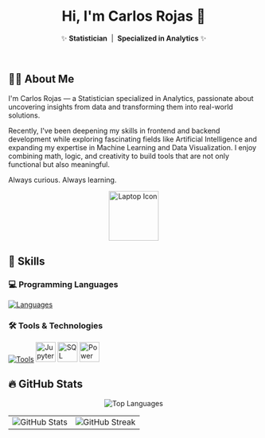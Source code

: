 <h1 align="center">Hi, I'm Carlos Rojas 👋</h1>

<p align="center">
  ✨ <strong>Statistician</strong> &nbsp;|&nbsp; <strong>Specialized in Analytics</strong> ✨
</p>

<br/>

## 👨‍💻 About Me

I'm Carlos Rojas — a Statistician specialized in Analytics, passionate about uncovering insights from data and transforming them into real-world solutions.

Recently, I've been deepening my skills in frontend and backend development while exploring fascinating fields like Artificial Intelligence and expanding my expertise in Machine Learning and Data Visualization. I enjoy combining math, logic, and creativity to build tools that are not only functional but also meaningful.

Always curious. Always learning.

<p align="center">
  <img src="https://media.giphy.com/media/LmNwrBhejkK9EFP504/giphy.gif" width="100" alt="Laptop Icon" />
</p>

## 🧠 Skills

### 💻 Programming Languages  
[![Languages](https://skillicons.dev/icons?i=python,r,js,html,css&perline=6)](https://skillicons.dev)

### 🛠️ Tools & Technologies
[![Tools](https://skillicons.dev/icons?i=git,github,vscode,pycharm,webstorm&perline=6)](https://skillicons.dev)
<img src="https://cdn.jsdelivr.net/gh/devicons/devicon/icons/jupyter/jupyter-original.svg" width="40" alt="Jupyter" />
<img src="https://cdn.jsdelivr.net/gh/devicons/devicon/icons/microsoftsqlserver/microsoftsqlserver-plain.svg" height="40" alt="SQL Server" title="Microsoft SQL Server" />
<img src="https://img.icons8.com/color/48/000000/power-bi.png" width="40" alt="Power BI" title="Power BI" />

## 🔥 GitHub Stats

<p align="center">
  <img src="https://github-readme-stats.vercel.app/api/top-langs/?username=Carturo8&layout=compact&theme=tokyonight&title_color=ffd700&text_color=ffffff&bg_color=000000" alt="Top Languages" />
</p>

<table>
  <tr>
    <td>
      <img src="https://github-readme-stats.vercel.app/api?username=Carturo8&show_icons=true&theme=tokyonight&title_color=ffd700&icon_color=ffd700&text_color=ffffff&bg_color=000000" alt="GitHub Stats" loading="lazy" />
    </td>
    <td>
      <img src="https://streak-stats.demolab.com?user=Carturo8&theme=tokyonight&hide_border=false&ring=ffd700&fire=ffd700&currStreakLabel=ffd700&sideLabels=ffffff&dates=888888&sideNums=ffffff" alt="GitHub Streak" loading="lazy" />
    </td>
  </tr>
</table>

<!-- 🚧 Work in Progress
## 🌐 Let's Connect

- 📧 Email: caarojasbo@unal.edu.co  
- 💼 LinkedIn: [linkedin.com/in/tuusuario](https://linkedin.com/in/tuusuario)  
- 🌍 Portfolio: [tuweb.com](https://tuweb.com)
-->
